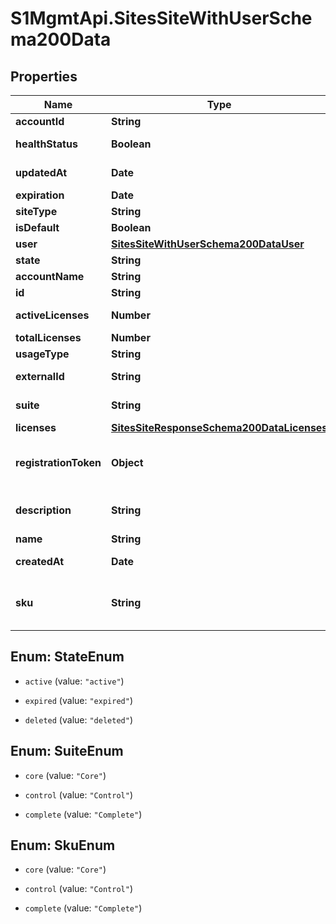 # S1MgmtApi.SitesSiteWithUserSchema200Data

## Properties
Name | Type | Description | Notes
------------ | ------------- | ------------- | -------------
**accountId** | **String** | Account id | [optional] 
**healthStatus** | **Boolean** | Obsolete. Always true | [optional] 
**updatedAt** | **Date** | Timestamp of last update | [optional] 
**expiration** | **Date** | Expiration | [optional] 
**siteType** | **String** | Site type | [optional] 
**isDefault** | **Boolean** | Is default | [optional] 
**user** | [**SitesSiteWithUserSchema200DataUser**](SitesSiteWithUserSchema200DataUser.md) |  | [optional] 
**state** | **String** | Site state | [optional] 
**accountName** | **String** | Account name | [optional] 
**id** | **String** | Site ID | [optional] 
**activeLicenses** | **Number** | Number of active licenses for the site | [optional] 
**totalLicenses** | **Number** | Total licenses | [optional] 
**usageType** | **String** | Usage type | [optional] 
**externalId** | **String** | Id of CRM external system | [optional] 
**suite** | **String** | [DEPRECATED] Use sku instead | [optional] 
**licenses** | [**SitesSiteResponseSchema200DataLicenses**](SitesSiteResponseSchema200DataLicenses.md) |  | [optional] 
**registrationToken** | **Object** | [DEPRECATED] token generation in dedicated endpoint - /sites/<site_id>/token | [optional] 
**description** | **String** | The user-defined description for the Site | [optional] 
**name** | **String** | Name | [optional] 
**createdAt** | **Date** | Timestamp of site creation | [optional] 
**sku** | **String** | [DEPRECATED] The sku of product features active for this site | [optional] 


<a name="StateEnum"></a>
## Enum: StateEnum


* `active` (value: `"active"`)

* `expired` (value: `"expired"`)

* `deleted` (value: `"deleted"`)




<a name="SuiteEnum"></a>
## Enum: SuiteEnum


* `core` (value: `"Core"`)

* `control` (value: `"Control"`)

* `complete` (value: `"Complete"`)




<a name="SkuEnum"></a>
## Enum: SkuEnum


* `core` (value: `"Core"`)

* `control` (value: `"Control"`)

* `complete` (value: `"Complete"`)




